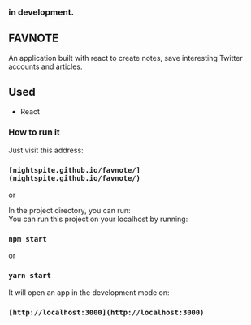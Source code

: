 ### in development.

## FAVNOTE

An application built with react to create notes, save interesting Twitter accounts and articles.

## Used

- React

### How to run it

Just visit this address:

### `[nightspite.github.io/favnote/](nightspite.github.io/favnote/)`

or

In the project directory, you can run: <br>
You can run this project on your localhost by running:

### `npm start`

or

### `yarn start`

It will open an app in the development mode on:

### `[http://localhost:3000](http://localhost:3000)`
